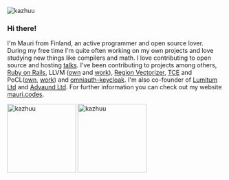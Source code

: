 <p align="left"> <img src="https://komarev.com/ghpvc/?username=kazhuu" alt="kazhuu" /> </p>

### Hi there!

I'm Mauri from Finland, an active programmer and open source lover. During my free time I'm quite often working on my own projects and love studying new things like compilers and math. I love contributing to open source and hosting [talks](https://github.com/Kazhuu/talks). I've been contributing to projects among others, [Ruby on Rails](https://github.com/rails/rails/commits/main?author=Kazhuu), LLVM ([own](https://github.com/llvm/llvm-project/commits/main?author=mauri_mustonen@hotmail.com) and [work](https://github.com/llvm/llvm-project/commits/main?author=mauri.mustonen@tuni.fi)), [Region Vectorizer](https://github.com/cdl-saarland/rv/commits/master?author=mauri.mustonen@tuni.fi), [TCE](https://github.com/cpc/tce/commits/master?author=mauri.mustonen@tuni.fi) and PoCL([own](https://github.com/pocl/pocl/commits/master?author=mauri_mustonen@hotmail.com), [work](https://github.com/pocl/pocl/commits/master?author=mauri.mustonen@tuni.fi)) and [omniauth-keycloak](https://github.com/ccrockett/omniauth-keycloak/commits/master?author=mauri_mustonen@hotmail.com). I'm also co-founder of [Lumitum Ltd](https://www.lumitum.com) and [Advaund Ltd](https://www.advaun.com/). For further information you can check out my website [mauri.codes](https://www.mauri.codes/).

<div>
<img height="160px" src="https://github-readme-stats.vercel.app/api/top-langs/?username=kazhuu&theme=transparent&hide_border=true&hide_title=true&layout=compact&hide=llvm,tex,html" alt="kazhuu" />
<img height="160px" src="https://github-readme-stats.vercel.app/api?username=kazhuu&show_icons=true&hide_title=true&theme=transparent&hide_border=true" alt="kazhuu" />
</div>

